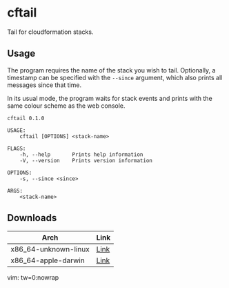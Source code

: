 # cftail

Tail for cloudformation stacks.

## Usage

The program requires the name of the stack you wish to tail. Optionally, a timestamp can be specified with the `--since`
argument, which also prints all messages since that time.

In its usual mode, the program waits for stack events and prints with the same colour scheme as the web console.


```
cftail 0.1.0

USAGE:
    cftail [OPTIONS] <stack-name>

FLAGS:
    -h, --help       Prints help information
    -V, --version    Prints version information

OPTIONS:
    -s, --since <since>

ARGS:
    <stack-name>
```

## Downloads

| Arch                 | Link                                                                                                                                   |
|----------------------|----------------------------------------------------------------------------------------------------------------------------------------|
| x86_64-unknown-linux | [Link](https://gitlab.com/srwalker101/cftail/-/jobs/artifacts/main/raw/target/x86_64-unknown-linux-gnu/release/cftail?job=build_linux) |
| x86_64-apple-darwin  | [Link](https://gitlab.com/srwalker101/cftail/-/jobs/artifacts/main/raw/target/x86_64-apple-darwin/release/cftail?job=build_macos)      |

vim: tw=0:nowrap
